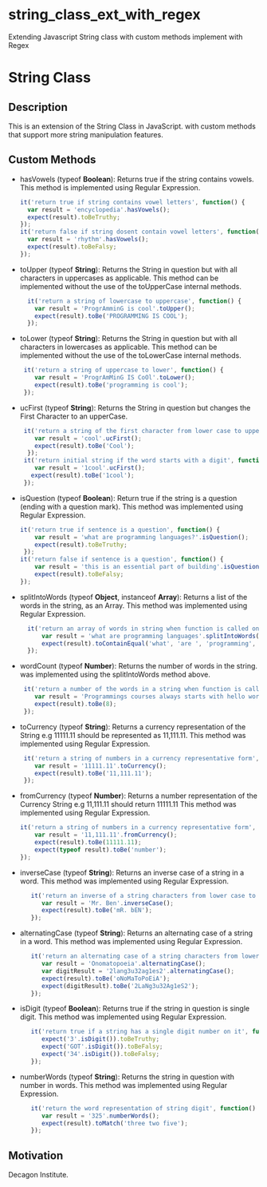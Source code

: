 # string_class_ext_with_regex
Extending Javascript String class with custom methods implement with Regex

# String Class

## Description
This is an extension of the String Class in JavaScript. with custom methods that support more string manipulation features.

## Custom Methods
* hasVowels (typeof **Boolean**): Returns true if the string contains vowels. This method is implemented using Regular Expression.

    ```JavaScript
    it('return true if string contains vowel letters', function() {
      var result = 'encyclopedia'.hasVowels();
      expect(result).toBeTruthy;
    });
    it('return false if string dosent contain vowel letters', function() {
      var result = 'rhythm'.hasVowels();
      expect(result).toBeFalsy;
    });
    ```

* toUpper (typeof **String**): Returns the String in question but with all characters in uppercases as applicable. This method can be implemented without the use of the toUpperCase internal methods.

    ```JavaScript
      it('return a string of lowercase to uppercase', function() {
        var result = 'ProgrAmminG is cool'.toUpper();
        expect(result).toBe('PROGRAMMING IS COOL');
      });
    ```

* toLower (typeof **String**): Returns the String in question but with all characters in lowercases as applicable. This method can be implemented without the use of the toLowerCase internal methods.

    ```JavaScript 
     it('return a string of uppercase to lower', function() {
        var result = 'ProgrAmMinG IS CoOl'.toLower();
        expect(result).toBe('programming is cool');
     });
    ```

* ucFirst (typeof **String**): Returns the String in question but changes the First Character to an upperCase.

    ```JavaScript
     it('return a string of the first character from lower case to uppercase', function() {
        var result = 'cool'.ucFirst();
        expect(result).toBe('Cool');
      });
     it('return initial string if the word starts with a digit', function() {
        var result = '1cool'.ucFirst();
       expect(result).toBe('1cool');
     });
    ```

* isQuestion (typeof **Boolean**): Return true if the string is a question (ending with a question mark). This method was implemented using Regular Expression.

    ```JavaScript
    it('return true if sentence is a question', function() {
        var result = 'what are programming languages?'.isQuestion();
        expect(result).toBeTruthy;
     });
    it('return false if sentence is a question', function() {
        var result = 'this is an essential part of building'.isQuestion();
        expect(result).toBeFalsy;
    });
    ```

* splitIntoWords (typeof **Object**, instanceof **Array**): Returns a list of the words in the string, as an Array. This method was implemented using Regular Expression.

    ```JavaScript 
      it('return an array of words in string when function is called on a string', function() {
          var result = 'what are programming languages'.splitIntoWords();
          expect(result).toContainEqual('what', 'are ', 'programming', 'languages');
      });
    ```

* wordCount (typeof **Number**): Returns the number of words in the string. was implemented using the splitIntoWords method above.

    ```JavaScript 
     it('return a number of the words in a string when function is called on a string', function() {
        var result = 'Programmings courses always starts with hello world example'.wordCount();
        expect(result).toBe(8);
     });
    ```

* toCurrency (typeof **String**): Returns a currency representation of the String e.g 11111.11 should be represented as 11,111.11. This method was implemented using Regular Expression.

    ```JavaScript 
     it('return a string of numbers in a currency representative form', function() {
        var result = '11111.11'.toCurrency();
        expect(result).toBe('11,111.11');
     });
    ```

* fromCurrency (typeof **Number**): Returns a number representation of the Currency String e.g 11,111.11 should return 11111.11 This method was implemented using Regular Expression.

    ```JavaScript 
    it('return a string of numbers in a currency representative form', function() {
        var result = '11,111.11'.fromCurrency();
        expect(result).toBe(11111.11);
        expect(typeof result).toBe('number');
    });
    ```
    
    
* inverseCase (typeof **String**): Returns an inverse case of a string in a word. This method was implemented using Regular Expression.

    ```JavaScript 
       it('return an inverse of a string characters from lower case to uppercase and uppercase to lowercase', function() {
          var result = 'Mr. Ben'.inverseCase();
          expect(result).toBe('mR. bEN');
       });
    ```

* alternatingCase (typeof **String**): Returns an alternating case of a string in a word. This method was implemented using Regular Expression.

    ```JavaScript 
       it('return an alternating case of a string characters from lower case to uppercase and uppercase to lowercase', function() {
          var result = 'Onomatopoeia'.alternatingCase();
          var digitResult = '2lang3u32ag1es2'.alternatingCase();
          expect(result).toBe('oNoMaToPoEiA');
          expect(digitResult).toBe('2LaNg3u32Ag1eS2');
       });
    ```

* isDigit (typeof **Boolean**): Returns true if the string in question is single digit. This method was implemented using Regular Expression.

    ```JavaScript 
       it('return true if a string has a single digit number on it', function() {
          expect('3'.isDigit()).toBeTruthy;
          expect('GOT'.isDigit()).toBeFalsy;
          expect('34'.isDigit()).toBeFalsy;
       });
    ```


* numberWords (typeof **String**): Returns the string in question with number in words. This method was implemented using Regular Expression.

    ```JavaScript 
       it('return the word representation of string digit', function() {
          var result = '325'.numberWords();
          expect(result).toMatch('three two five');
       });
    ```


## Motivation
Decagon Institute. 
